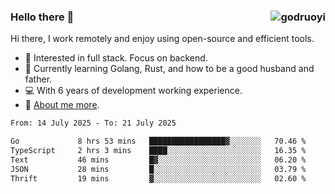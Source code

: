 ### Hello there 👋 <img align="right" src="https://github-readme-stats.vercel.app/api?username=godruoyi&show_icons=true" alt="godruoyi" />

Hi there, I work remotely and enjoy using open-source and efficient tools.

- 🔭 Interested in full stack. Focus on backend.
- 🌱 Currently learning Golang, Rust, and how to be a good husband and father.
- 💻 With 6 years of development working experience.
- 👒 [About me more](https://godruoyi.com/posts/about-godruoyi).



<!--START_SECTION:waka-->

```txt
From: 14 July 2025 - To: 21 July 2025

Go             8 hrs 53 mins   █████████████████▓░░░░░░░   70.46 %
TypeScript     2 hrs 3 mins    ████░░░░░░░░░░░░░░░░░░░░░   16.35 %
Text           46 mins         █▓░░░░░░░░░░░░░░░░░░░░░░░   06.20 %
JSON           28 mins         █░░░░░░░░░░░░░░░░░░░░░░░░   03.79 %
Thrift         19 mins         ▓░░░░░░░░░░░░░░░░░░░░░░░░   02.60 %
```

<!--END_SECTION:waka-->
